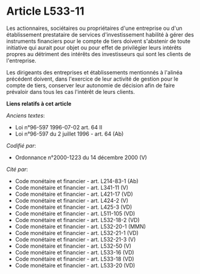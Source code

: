 # Article L533-11

Les actionnaires, sociétaires ou propriétaires d'une entreprise ou d'un établissement prestataire de services
d'investissement habilité à gérer des instruments financiers pour le compte de tiers doivent s'abstenir de toute initiative
qui aurait pour objet ou pour effet de privilégier leurs intérêts propres au détriment des intérêts des investisseurs qui
sont les clients de l'entreprise.

Les dirigeants des entreprises et établissements mentionnés à l'alinéa précédent doivent, dans l'exercice de leur activité de
gestion pour le compte de tiers, conserver leur autonomie de décision afin de faire prévaloir dans tous les cas l'intérêt de
leurs clients.

**Liens relatifs à cet article**

_Anciens textes_:

  - Loi n°96-597 1996-07-02 art. 64 II
  - Loi n°96-597 du 2 juillet 1996 - art. 64 (Ab)

_Codifié par_:

  - Ordonnance n°2000-1223 du 14 décembre 2000 (V)

_Cité par_:

  - Code monétaire et financier - art. L214-83-1 (Ab)
  - Code monétaire et financier - art. L341-11 (V)
  - Code monétaire et financier - art. L421-17 (VD)
  - Code monétaire et financier - art. L424-2 (V)
  - Code monétaire et financier - art. L425-3 (VD)
  - Code monétaire et financier - art. L511-105 (VD)
  - Code monétaire et financier - art. L532-18-2 (VD)
  - Code monétaire et financier - art. L532-20-1 (MMN)
  - Code monétaire et financier - art. L532-21-1 (VD)
  - Code monétaire et financier - art. L532-21-3 (V)
  - Code monétaire et financier - art. L532-50 (V)
  - Code monétaire et financier - art. L533-16 (VD)
  - Code monétaire et financier - art. L533-18 (VD)
  - Code monétaire et financier - art. L533-20 (VD)
